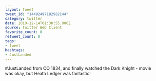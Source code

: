 ```yaml
---
layout: tweet
tweet_id: "14492497182982144"
category: twitter
date: 2010-12-14T01:30:55.000Z
source: Twitter Web Client
favorite_count: 0
retweet_count: 0
tags:
- tweet
hashtags:
- JustLanded
---
```


#JustLanded from CO 1834, and finally watched the Dark Knight - movie was okay, but Heath Ledger was fantastic!
